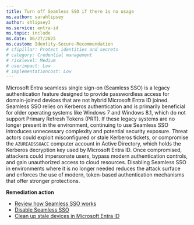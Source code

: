 ```yaml
---
title: Turn off Seamless SSO if there is no usage
ms.author: sarahlipsey
author: shlipsey3
ms.service: entra-id
ms.topic: include
ms.date: 06/27/2025
ms.custom: Identity-Secure-Recommendation
# sfipillar: Protect identities and secrets
# category: Credential management
# risklevel: Medium
# userimpact: Low
# implementationcost: Low
---
```

Microsoft Entra seamless single sign-on (Seamless SSO) is a legacy authentication feature designed to provide passwordless access for domain-joined devices that are not hybrid Microsoft Entra ID joined. Seamless SSO relies on Kerberos authentication and is primarily beneficial for older operating systems like Windows 7 and Windows 8.1, which do not support Primary Refresh Tokens (PRT). If these legacy systems are no longer present in the environment, continuing to use Seamless SSO introduces unnecessary complexity and potential security exposure. Threat actors could exploit misconfigured or stale Kerberos tickets, or compromise the `AZUREADSSOACC` computer account in Active Directory, which holds the Kerberos decryption key used by Microsoft Entra ID. Once compromised, attackers could impersonate users, bypass modern authentication controls, and gain unauthorized access to cloud resources. Disabling Seamless SSO in environments where it is no longer needed reduces the attack surface and enforces the use of modern, token-based authentication mechanisms that offer stronger protections. 

**Remediation action**

- [Review how Seamless SSO works](../../identity/hybrid/connect/how-to-connect-sso-how-it-works.md)
- [Disable Seamless SSO](../../identity/hybrid/connect/how-to-connect-sso-faq.yml#how-can-i-disable-seamless-sso-)
- [Clean up stale devices in Microsoft Entra ID](../../identity/devices/manage-stale-devices.md)